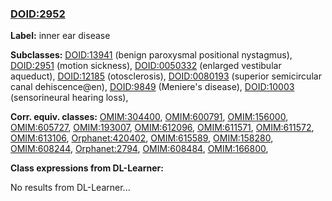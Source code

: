 
### [DOID:2952](http://purl.obolibrary.org/obo/DOID_2952)
**Label:** inner ear disease

**Subclasses:** [DOID:13941](http://purl.obolibrary.org/obo/DOID_13941) (benign paroxysmal positional nystagmus), [DOID:2951](http://purl.obolibrary.org/obo/DOID_2951) (motion sickness), [DOID:0050332](http://purl.obolibrary.org/obo/DOID_0050332) (enlarged vestibular aqueduct), [DOID:12185](http://purl.obolibrary.org/obo/DOID_12185) (otosclerosis), [DOID:0080193](http://purl.obolibrary.org/obo/DOID_0080193) (superior semicircular canal dehiscence@en), [DOID:9849](http://purl.obolibrary.org/obo/DOID_9849) (Meniere's disease), [DOID:10003](http://purl.obolibrary.org/obo/DOID_10003) (sensorineural hearing loss), 

**Corr. equiv. classes:** [OMIM:304400](http://purl.obolibrary.org/obo/OMIM_304400), [OMIM:600791](http://purl.obolibrary.org/obo/OMIM_600791), [OMIM:156000](http://purl.obolibrary.org/obo/OMIM_156000), [OMIM:605727](http://purl.obolibrary.org/obo/OMIM_605727), [OMIM:193007](http://purl.obolibrary.org/obo/OMIM_193007), [OMIM:612096](http://purl.obolibrary.org/obo/OMIM_612096), [OMIM:611571](http://purl.obolibrary.org/obo/OMIM_611571), [OMIM:611572](http://purl.obolibrary.org/obo/OMIM_611572), [OMIM:613106](http://purl.obolibrary.org/obo/OMIM_613106), [Orphanet:420402](http://www.orpha.net/ORDO/Orphanet_420402), [OMIM:615589](http://purl.obolibrary.org/obo/OMIM_615589), [OMIM:158280](http://purl.obolibrary.org/obo/OMIM_158280), [OMIM:608244](http://purl.obolibrary.org/obo/OMIM_608244), [Orphanet:2794](http://www.orpha.net/ORDO/Orphanet_2794), [OMIM:608484](http://purl.obolibrary.org/obo/OMIM_608484), [OMIM:166800](http://purl.obolibrary.org/obo/OMIM_166800), 

**Class expressions from DL-Learner:**

No results from DL-Learner...



